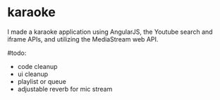 # karaoke

I made a karaoke application using AngularJS, the Youtube search and iframe APIs, and utilizing the MediaStream web API.


#todo:
* code cleanup
* ui cleanup
* playlist or queue
* adjustable reverb for mic stream
